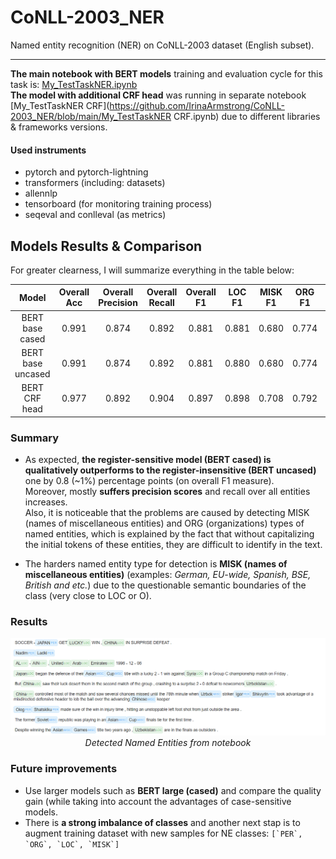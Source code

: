 # CoNLL-2003_NER
Named entity recognition (NER) on CoNLL-2003 dataset (English subset).

---

**The main notebook with BERT models** training and evaluation cycle for this task is: [My_TestTaskNER.ipynb](https://github.com/IrinaArmstrong/CoNLL-2003_NER/blob/main/My_TestTaskNER.ipynb) <br>
**The model with additional CRF head** was running in separate notebook [My_TestTaskNER CRF](https://github.com/IrinaArmstrong/CoNLL-2003_NER/blob/main/My_TestTaskNER CRF.ipynb) due to different libraries & frameworks versions.

#### Used instruments
* pytorch and pytorch-lightning
* transformers (including: datasets)
* allennlp
* tensorboard (for monitoring training process)
* seqeval and conlleval (as metrics)

## Models Results & Comparison
For greater clearness, I will summarize everything in the table below:

| Model  	|  Overall Acc 	|  Overall Precision 	|  Overall Recall 	|   Overall F1 	|   LOC F1 	|   MISK F1 	|   ORG F1 	|   PER F1 	|   Size (Mb.)	| 
|:-:	|:-:	|:-:	|:-:	|:-:	|:-:	|:-:	|:-:	|:-: |:-:	|
|  BERT base cased 	|  0.991 	|   0.874	|  0.892 	|   0.881	| 0.881  	|  0.680 	|   0.774	|  0.878 	|  435.594	|
|  BERT base uncased 	|   0.991	|   0.874	|   0.892	|  0.881 	|   0.880	|   0.680	|  0.774 	|   0.878	|  435.594 	|
|  BERT CRF head 	|   0.977	|   0.892	|   0.904	|   0.897	|   0.898	|   0.708	| 0.792  	|   0.895	|  433.270	|

### **Summary**

*   As expected, **the register-sensitive model (BERT cased) is qualitatively outperforms to the register-insensitive (BERT uncased)** one by 0.8 (~1%) percentage points (on overall F1 measure). <br>
Moreover, mostly **suffers precision scores** and recall over all entities increases.  <br>
Also, it is noticeable that the problems are caused by detecting MISK (names of miscellaneous entities) and ORG (organizations) types of named entities, which is explained by the fact that without capitalizing the initial tokens of these entities, they are difficult to identify in the text. <br>

*   The harders named entity type for detection is **MISK (names of miscellaneous entities)** (examples: *German, EU-wide, Spanish, BSE, British and etc.*) 
due to the questionable semantic boundaries of the class (very close to LOC or O).

### Results

<div align=center>

![](Sample.PNG?raw=true)
*Detected Named Entities from notebook*

</div>


### **Future improvements**

*   Use larger models such as **BERT large (cased)** and compare the quality gain (while taking into account the advantages of case-sensitive models.
*   There is **a strong imbalance of classes** and another next stap is to augment training dataset with new samples for NE classes: ``` [`PER`, `ORG`, `LOC`, `MISK`] ```
